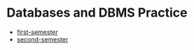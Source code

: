 # Databases and DBMS Practice

- [first-semester](https://edu.info.uaic.ro/baze-de-date/en/#)
- [second-semester](https://edu.info.uaic.ro/practica-sisteme-gestiune-baze-de-date/ro/index.html)
